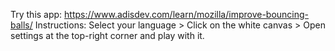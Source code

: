 Try this app: https://www.adisdev.com/learn/mozilla/improve-bouncing-balls/
Instructions: Select your language > Click on the white canvas > Open settings at the top-right corner and play with it.
